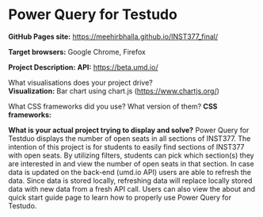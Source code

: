 # Power Query for Testudo

**GitHub Pages site:** https://meehirbhalla.github.io/INST377_final/

**Target browsers:** Google Chrome, Firefox 

**Project Description:**
**API:** https://beta.umd.io/

What visualisations does your project drive? </br>
**Visualization:** Bar chart using chart.js (https://www.chartjs.org/)

What CSS frameworks did you use? What version of them?
**CSS frameworks:**

**What is your actual project trying to display and solve?**
Power Query for Testduo displays the number of open seats in all sections of INST377. The intention of this project is for students to easily find sections of INST377 with open seats. By utilizing filters, students can pick which section(s) they are interested in and view the number of open seats in that section. In case data is updated on the back-end (umd.io API) users are able to refresh the data. Since data is stored locally, refreshing data will replace locally stored data with new data from a fresh API call. Users can also view the about and quick start guide page to learn how to properly use Power Query for Testudo.
